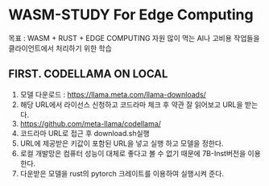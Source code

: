 # WASM-STUDY For Edge Computing

목표 : WASM + RUST + EDGE COMPUTING
자원 많이 먹는 AI나 고비용 작업들을 클라이언트에서 처리하기 위한 학습


## FIRST. CODELLAMA ON LOCAL
1. 모델 다운로드 : https://llama.meta.com/llama-downloads/
2. 해당 URL에서 라이선스 신청하고 코드라마 체크 후 약관 잘 읽어보고 URL을 받는다.
3. https://github.com/meta-llama/codellama/
4. 코드라마 URL로 접근 후 download.sh실행
5. URL에 제공받은 키값이 포함된 URL을 넣고 실행 하고 모델을 정한다.
6. 로컬 개발망은 컴퓨터 성능이 대체로 좋다고 볼 수 없기 때문에 7B-Inst버전을 이용한다.
7. 다운받은 모델을 rust의 pytorch 크레이트를 이용하여 실행시켜 준다.
